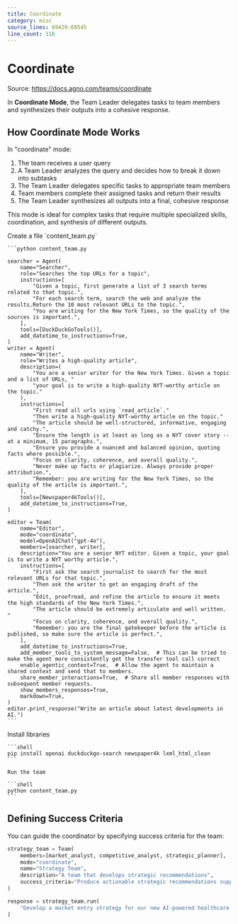 ```yaml
---
title: Coordinate
category: misc
source_lines: 69429-69545
line_count: 116
---
```


# Coordinate
Source: https://docs.agno.com/teams/coordinate



In **Coordinate Mode**, the Team Leader delegates tasks to team members and synthesizes their outputs into a cohesive response.

## How Coordinate Mode Works

In "coordinate" mode:

1. The team receives a user query
2. A Team Leader analyzes the query and decides how to break it down into subtasks
3. The Team Leader delegates specific tasks to appropriate team members
4. Team members complete their assigned tasks and return their results
5. The Team Leader synthesizes all outputs into a final, cohesive response

This mode is ideal for complex tasks that require multiple specialized skills, coordination, and synthesis of different outputs.

<Steps>
  <Step title="Create a coordinate mode team">
    Create a file `content_team.py`

    ```python content_team.py

    searcher = Agent(
        name="Searcher",
        role="Searches the top URLs for a topic",
        instructions=[
            "Given a topic, first generate a list of 3 search terms related to that topic.",
            "For each search term, search the web and analyze the results.Return the 10 most relevant URLs to the topic.",
            "You are writing for the New York Times, so the quality of the sources is important.",
        ],
        tools=[DuckDuckGoTools()],
        add_datetime_to_instructions=True,
    )
    writer = Agent(
        name="Writer",
        role="Writes a high-quality article",
        description=(
            "You are a senior writer for the New York Times. Given a topic and a list of URLs, "
            "your goal is to write a high-quality NYT-worthy article on the topic."
        ),
        instructions=[
            "First read all urls using `read_article`."
            "Then write a high-quality NYT-worthy article on the topic."
            "The article should be well-structured, informative, engaging and catchy.",
            "Ensure the length is at least as long as a NYT cover story -- at a minimum, 15 paragraphs.",
            "Ensure you provide a nuanced and balanced opinion, quoting facts where possible.",
            "Focus on clarity, coherence, and overall quality.",
            "Never make up facts or plagiarize. Always provide proper attribution.",
            "Remember: you are writing for the New York Times, so the quality of the article is important.",
        ],
        tools=[Newspaper4kTools()],
        add_datetime_to_instructions=True,
    )

    editor = Team(
        name="Editor",
        mode="coordinate",
        model=OpenAIChat("gpt-4o"),
        members=[searcher, writer],
        description="You are a senior NYT editor. Given a topic, your goal is to write a NYT worthy article.",
        instructions=[
            "First ask the search journalist to search for the most relevant URLs for that topic.",
            "Then ask the writer to get an engaging draft of the article.",
            "Edit, proofread, and refine the article to ensure it meets the high standards of the New York Times.",
            "The article should be extremely articulate and well written. "
            "Focus on clarity, coherence, and overall quality.",
            "Remember: you are the final gatekeeper before the article is published, so make sure the article is perfect.",
        ],
        add_datetime_to_instructions=True,
        add_member_tools_to_system_message=False,  # This can be tried to make the agent more consistently get the transfer tool call correct
        enable_agentic_context=True,  # Allow the agent to maintain a shared context and send that to members.
        share_member_interactions=True,  # Share all member responses with subsequent member requests.
        show_members_responses=True,
        markdown=True,
    )
    editor.print_response("Write an article about latest developments in AI.")
    ```
  </Step>

  <Step title="Run the team">
    Install libraries

    ```shell
    pip install openai duckduckgo-search newspaper4k lxml_html_clean
    ```

    Run the team

    ```shell
    python content_team.py
    ```
  </Step>
</Steps>

## Defining Success Criteria

You can guide the coordinator by specifying success criteria for the team:

```python
strategy_team = Team(
    members=[market_analyst, competitive_analyst, strategic_planner],
    mode="coordinate",
    name="Strategy Team",
    description="A team that develops strategic recommendations",
    success_criteria="Produce actionable strategic recommendations supported by market and competitive analysis",
)

response = strategy_team.run(
    "Develop a market entry strategy for our new AI-powered healthcare product"
)
```


